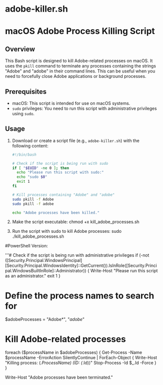 # adobe-killer.sh
# macOS Adobe Process Killing Script

## Overview

This Bash script is designed to kill Adobe-related processes on macOS. It uses the `pkill` command to terminate any processes containing the strings "Adobe" and "adobe" in their command lines. This can be useful when you need to forcefully close Adobe applications or background processes.

## Prerequisites

- macOS: This script is intended for use on macOS systems.
- `sudo` privileges: You need to run this script with administrative privileges using `sudo`.

## Usage

1. Download or create a script file (e.g., `adobe-killer.sh`) with the following content:

   ```bash
   #!/bin/bash

   # Check if the script is being run with sudo
   if [ "$EUID" -ne 0 ]; then
     echo "Please run this script with sudo:"
     echo "sudo $0"
     exit 1
   fi

   # Kill processes containing "Adobe" and "adobe"
   sudo pkill -f Adobe
   sudo pkill -f adobe

   echo "Adobe processes have been killed."

2. Make the script executable: chmod +x kill_adobe_processes.sh
3. Run the script with sudo to kill Adobe processes: sudo ./kill_adobe_processes.sh

#PowerShell Version:

'''# Check if the script is being run with administrative privileges
if (-not ([Security.Principal.WindowsPrincipal][Security.Principal.WindowsIdentity]::GetCurrent()).IsInRole([Security.Principal.WindowsBuiltInRole]::Administrator)) {
    Write-Host "Please run this script as an administrator."
    exit 1
}

# Define the process names to search for
$adobeProcesses = "Adobe*", "*adobe*"

# Kill Adobe-related processes
foreach ($processName in $adobeProcesses) {
    Get-Process -Name $processName -ErrorAction SilentlyContinue | ForEach-Object {
        Write-Host "Killing process: $($_.ProcessName) (ID: $($_.Id))"
        Stop-Process -Id $_.Id -Force
    }
}

Write-Host "Adobe processes have been terminated."

   
